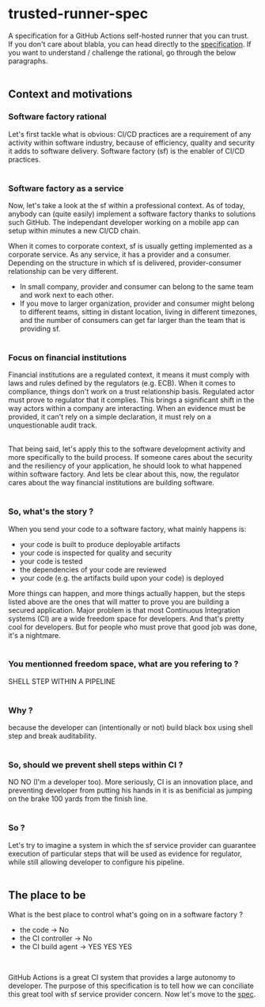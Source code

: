# trusted-runner-spec
A specification for a GitHub Actions self-hosted runner that you can trust.  
If you don't care about blabla, you can head directly to the [specification](SPEC.md). If you want to understand / challenge the rational, go through the below paragraphs. 
<br/><br/>  

## Context and motivations
### Software factory rational
Let's first tackle what is obvious: CI/CD practices are a requirement of any activity within software industry, because of efficiency, quality and security it adds to software delivery. Software factory (sf) is the enabler of CI/CD practices. 
<br/><br/>
  
### Software factory as a service
Now, let's take a look at the sf within a professional context. As of today, anybody can (quite easily) implement a software factory thanks to solutions such GitHub. The independant developer working on a mobile app can setup within minutes a new CI/CD chain. 

When it comes to corporate context, sf is usually getting implemented as a corporate service. As any service, it has a provider and a consumer. Depending on the structure in which sf is delivered, provider-consumer relationship can be very different. 
- In small company, provider and consumer can belong to the same team and work next to each other.
- If you move to larger organization, provider and consumer might belong to different teams, sitting in distant location, living in different timezones, and the number of consumers can get far larger than the team that is providing sf. 
<br/><br/>  

### Focus on financial institutions
Financial institutions are a regulated context, it means it must comply with laws and rules defined by the regulators (e.g. ECB). When it comes to compliance, things don't work on a trust relationship basis. Regulated actor must prove to regulator that it complies. This brings a significant shift in the way actors within a company are interacting. When an evidence must be provided, it can't rely on a simple declaration, it must rely on a unquestionable audit track.  
<br/>  

That being said, let's apply this to the software development activity and more specifically to the build process. If someone cares about the security and the resiliency of your application, he should look to what happened within software factory. And lets be clear about this, now, the regulator cares about the way financial institutions are building software. 
<br/><br/>  

### So, what's the story ?
When you send your code to a software factory, what mainly happens is:
- your code is built to produce deployable artifacts
- your code is inspected for quality and security
- your code is tested
- the dependencies of your code are reviewed
- your code (e.g. the artifacts build upon your code) is deployed

More things can happen, and more things actually happen, but the steps listed above are the ones that will matter to prove you are building a secured application. Major problem is that most Continuous Integration systems (CI) are a wide freedom space for developers. And that's pretty cool for developers. But for people who must prove that good job was done, it's a nightmare. 
<br/><br/>  

### You mentionned freedom space, what are you refering to ?
SHELL STEP WITHIN A PIPELINE
<br/><br/>  

### Why ?
because the developer can (intentionally or not) build black box using shell step and break auditability. 
<br/><br/>  

### So, should we prevent shell steps within CI ?
NO NO (I'm a developer too). More seriously, CI is an innovation place, and preventing developer from putting his hands in it is as benificial as jumping on the brake 100 yards from the finish line. 
<br/><br/>  

### So ?
Let's try to imagine a system in which the sf service provider can guarantee execution of particular steps that will be used as evidence for regulator, while still allowing developer to configure his pipeline. 
<br/><br/>  

## The place to be

What is the best place to control what's going on in a software factory ?
- the code -> No
- the CI controller -> No
- the CI build agent -> YES YES YES
<br/>

GitHub Actions is a great CI system that provides a large autonomy to developer. The purpose of this specification is to tell how we can conciliate this great tool with sf service provider concern. Now let's move to the [spec](SPEC.md). 
<br/><br/>  

